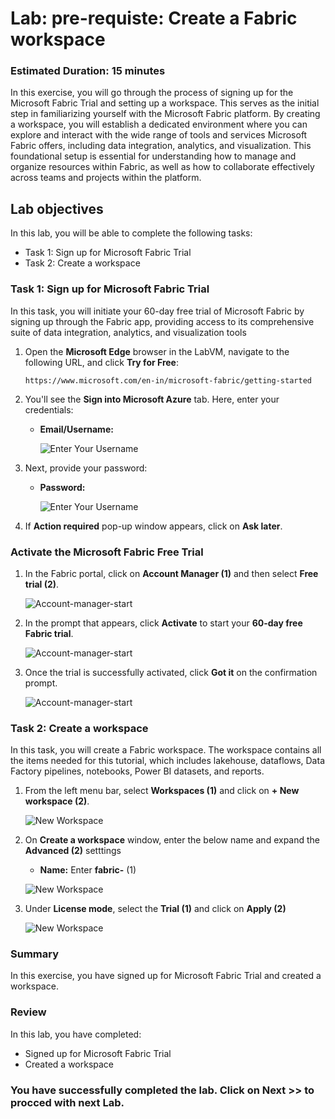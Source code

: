 # Lab: pre-requiste: Create a Fabric workspace

### Estimated Duration: 15 minutes

In this exercise, you will go through the process of signing up for the Microsoft Fabric Trial and setting up a workspace. This serves as the initial step in familiarizing yourself with the Microsoft Fabric platform. By creating a workspace, you will establish a dedicated environment where you can explore and interact with the wide range of tools and services Microsoft Fabric offers, including data integration, analytics, and visualization. This foundational setup is essential for understanding how to manage and organize resources within Fabric, as well as how to collaborate effectively across teams and projects within the platform.

## Lab objectives

In this lab, you will be able to complete the following tasks:

- Task 1: Sign up for Microsoft Fabric Trial
- Task 2: Create a workspace

### Task 1: Sign up for Microsoft Fabric Trial

In this task, you will initiate your 60-day free trial of Microsoft Fabric by signing up through the Fabric app, providing access to its comprehensive suite of data integration, analytics, and visualization tools

1. Open the **Microsoft Edge** browser in the LabVM, navigate to the following URL, and click **Try for Free**:  

   ```
   https://www.microsoft.com/en-in/microsoft-fabric/getting-started
   ```

1. You'll see the **Sign into Microsoft Azure** tab. Here, enter your credentials:
 
   - **Email/Username:** <inject key="AzureAdUserEmail"></inject>
 
     ![Enter Your Username](./Images/md1.png)
 
1. Next, provide your password:
 
   - **Password:** <inject key="AzureAdUserPassword"></inject>
 
     ![Enter Your Username](./Images/md2.png)

1. If **Action required** pop-up window appears, click on **Ask later**.

### Activate the Microsoft Fabric Free Trial  

1. In the Fabric portal, click on **Account Manager (1)** and then select **Free trial (2)**.

    ![Account-manager-start](./Images/md3.png)  

2. In the prompt that appears, click **Activate** to start your **60-day free Fabric trial**.  

   ![Account-manager-start](./Images/md4.png)  

3. Once the trial is successfully activated, click **Got it** on the confirmation prompt.  

   ![Account-manager-start](./Images/md5.png)  

### Task 2: Create a workspace

In this task, you will create a Fabric workspace. The workspace contains all the items needed for this tutorial, which includes lakehouse, dataflows, Data Factory pipelines, notebooks, Power BI datasets, and reports.

1. From the left menu bar, select **Workspaces (1)** and click on **+ New workspace (2)**.

    ![New Workspace](./Images/md6.png)

1. On **Create a workspace** window, enter the below name and expand the **Advanced (2)** setttings

   - **Name:** Enter **fabric-<inject key="DeploymentID" enableCopy="false"/>** (1)

    ![New Workspace](./Images/md7.png)

1. Under **License mode**, select the **Trial (1)** and click on **Apply (2)**

    ![New Workspace](./Images/md8.png)

### Summary

In this exercise, you have signed up for Microsoft Fabric Trial and created a workspace.

### Review 
In this lab, you have completed:

 + Signed up for Microsoft Fabric Trial
 + Created a workspace

### You have successfully completed the lab. Click on Next >> to procced with next Lab.
